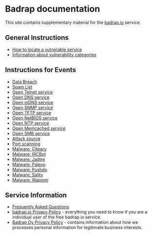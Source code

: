 # Badrap documentation

This site contains supplementary material for the [badrap.io](https://badrap.io) service.

## General Instructions

- [How to locate a vulnerable service](locate.md)
- [Information about vulnerability categories](categories.md)

## Instructions for Events

- [Data Breach](types/databreach.md)
- [Spam List](types/spamlist.md)
- [Open Telnet service](types/telnet.md)
- [Open DNS service](types/dns.md)
- [Open mDNS service](types/mdns.md)
- [Open SNMP service](types/snmp.md)
- [Open TFTP service](types/tftp.md)
- [Open NetBIOS service](types/netbios.md)
- [Open NTP service](types/ntp.md)
- [Open Memcached service](types/memcached.md)
- [Open SMB service](types/smb.md)
- [Attack source](types/attacksource.md)
- [Port scanning](types/portscan.md)
- [Malware: Citeary](types/malware-citeary.md)
- [Malware: IRCBot](types/malware-ircbot.md)
- [Malware: Jadtre](types/malware-jadtre.md)
- [Malware: Palevo](types/malware-palevo.md)
- [Malware: Pushdo](types/malware-pushdo.md)
- [Malware: Sality](types/malware-sality.md)
- [Malware: Wapomi](types/malware-wapomi.md)

## Service Information

- [Frequently Asked Questions](./faq.md)
- [badrap.io Privacy Policy](./privacy.md) - everything you need to know if you are a individual user of the free badrap.io service.
- [Badrap Oy Privacy Policy](./privacy-company.md) - contains information about how we processes personal information for legitimate business interests.
